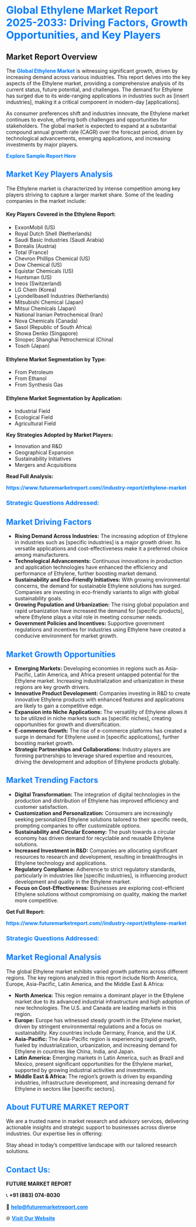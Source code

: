 <h1 style="color: #007BFF;">Global Ethylene Market Report 2025-2033: Driving Factors, Growth Opportunities, and Key Players</h1>

<section id="overview">
<h2>Market Report Overview</h2>
<p>The <a href="https://www.futuremarketreport.com//industry-report/ethylene-market" style="color: #007BFF; text-decoration: none;"><strong>Global Ethylene Market</strong></a> is witnessing significant growth, driven by increasing demand across various industries. This report delves into the key aspects of the Ethylene market, providing a comprehensive analysis of its current status, future potential, and challenges. The demand for Ethylene has surged due to its wide-ranging applications in industries such as [insert industries], making it a critical component in modern-day [applications].</p>
<p>As consumer preferences shift and industries innovate, the Ethylene market continues to evolve, offering both challenges and opportunities for stakeholders. The global market is expected to expand at a substantial compound annual growth rate (CAGR) over the forecast period, driven by technological advancements, emerging applications, and increasing investments by major players.</p>
</section>

<section id="overview">
<p><a href="https://www.futuremarketreport.com//request-sample/reportId=51333" style="color: #007BFF; text-decoration: none;"><strong>Explore Sample Report Here</strong></a></p>
</section>

<section id="key-players">
<h2 style="color: #007BFF;">Market Key Players Analysis</h2>
<p>The Ethylene market is characterized by intense competition among key players striving to capture a larger market share. Some of the leading companies in the market include:</p>
<h4>Key Players Covered in the Ethylene Report:</h4>
<ul><li>ExxonMobil (US)</li><li>Royal Dutch Shell (Netherlands)</li><li>Saudi Basic Industries (Saudi Arabia)</li><li>Borealis (Austria)</li><li>Total (France)</li><li>Chevron Phillips Chemical (US)</li><li>Dow Chemical (US)</li><li>Equistar Chemicals (US)</li><li>Huntsman (US)</li><li>Ineos (Switzerland)</li><li>LG Chem (Korea)</li><li>Lyondellbasell Industries (Netherlands)</li><li>Mitsubishi Chemical (Japan)</li><li>Mitsui Chemicals (Japan)</li><li>National Iranian Petrochemical (Iran)</li><li>Nova Chemicals (Canada)</li><li>Sasol (Republic of South Africa)</li><li>Showa Denko (Singapore)</li><li>Sinopec Shanghai Petrochemical (China)</li><li>Tosoh (Japan)</li></ul>
<h4>Ethylene Market Segmentation by Type:</h4>
<ul><li>From Petroleum</li><li>From Ethanol</li><li>From Synthesis Gas</li></ul>

<h4>Ethylene Market Segmentation by Application:</h4>
<ul><li>Industrial Field</li><li>Ecological Field</li><li>Agricultural Field</li></ul>
<p><strong>Key Strategies Adopted by Market Players:</strong></p>
<ul>
<li>Innovation and R&D</li>
<li>Geographical Expansion</li>
<li>Sustainability Initiatives</li>
<li>Mergers and Acquisitions</li>
</ul>
</section>

<section>
<p><strong>Read Full Analysis: </strong></p><a href="https://www.futuremarketreport.com//industry-report/ethylene-market" style="color: #007BFF; text-decoration: none;"><strong>https://www.futuremarketreport.com//industry-report/ethylene-market</strong></a>
<h3 style="color: #007BFF;">Strategic Questions Addressed:</h3>
</section>

<section id="driving-factors">
<h2 style="color: #007BFF;">Market Driving Factors</h2>
<ul>
<li><strong>Rising Demand Across Industries:</strong> The increasing adoption of Ethylene in industries such as [specific industries] is a major growth driver. Its versatile applications and cost-effectiveness make it a preferred choice among manufacturers.</li>
<li><strong>Technological Advancements:</strong> Continuous innovations in production and application technologies have enhanced the efficiency and performance of Ethylene, further boosting market demand.</li>
<li><strong>Sustainability and Eco-Friendly Initiatives:</strong> With growing environmental concerns, the demand for sustainable Ethylene solutions has surged. Companies are investing in eco-friendly variants to align with global sustainability goals.</li>
<li><strong>Growing Population and Urbanization:</strong> The rising global population and rapid urbanization have increased the demand for [specific products], where Ethylene plays a vital role in meeting consumer needs.</li>
<li><strong>Government Policies and Incentives:</strong> Supportive government regulations and incentives for industries using Ethylene have created a conducive environment for market growth.</li>
</ul>
</section>

<section id="growth-opportunities">
<h2 style="color: #007BFF;">Market Growth Opportunities</h2>
<ul>
<li><strong>Emerging Markets:</strong> Developing economies in regions such as Asia-Pacific, Latin America, and Africa present untapped potential for the Ethylene market. Increasing industrialization and urbanization in these regions are key growth drivers.</li>
<li><strong>Innovative Product Development:</strong> Companies investing in R&D to create innovative Ethylene products with enhanced features and applications are likely to gain a competitive edge.</li>
<li><strong>Expansion into Niche Applications:</strong> The versatility of Ethylene allows it to be utilized in niche markets such as [specific niches], creating opportunities for growth and diversification.</li>
<li><strong>E-commerce Growth:</strong> The rise of e-commerce platforms has created a surge in demand for Ethylene used in [specific applications], further boosting market growth.</li>
<li><strong>Strategic Partnerships and Collaborations:</strong> Industry players are forming partnerships to leverage shared expertise and resources, driving the development and adoption of Ethylene products globally.</li>
</ul>
</section>

<section id="trending-factors">
<h2 style="color: #007BFF;">Market Trending Factors</h2>
<ul>
<li><strong>Digital Transformation:</strong> The integration of digital technologies in the production and distribution of Ethylene has improved efficiency and customer satisfaction.</li>
<li><strong>Customization and Personalization:</strong> Consumers are increasingly seeking personalized Ethylene solutions tailored to their specific needs, prompting companies to offer customizable options.</li>
<li><strong>Sustainability and Circular Economy:</strong> The push towards a circular economy has driven demand for recyclable and reusable Ethylene solutions.</li>
<li><strong>Increased Investment in R&D:</strong> Companies are allocating significant resources to research and development, resulting in breakthroughs in Ethylene technology and applications.</li>
<li><strong>Regulatory Compliance:</strong> Adherence to strict regulatory standards, particularly in industries like [specific industries], is influencing product development and quality in the Ethylene market.</li>
<li><strong>Focus on Cost-Effectiveness:</strong> Businesses are exploring cost-efficient Ethylene solutions without compromising on quality, making the market more competitive.</li>
</ul>
</section>

<section>
<p><strong>Get Full Report: </strong></p><a href="https://www.futuremarketreport.com//industry-report/ethylene-market" style="color: #007BFF; text-decoration: none;"><strong>https://www.futuremarketreport.com//industry-report/ethylene-market</strong></a>
<h3 style="color: #007BFF;">Strategic Questions Addressed:</h3>
</section>


<section id="regional-analysis">
<h2 style="color: #007BFF;">Market Regional Analysis</h2>
<p>The global Ethylene market exhibits varied growth patterns across different regions. The key regions analyzed in this report include North America, Europe, Asia-Pacific, Latin America, and the Middle East & Africa:</p>
<ul>
<li><strong>North America:</strong> This region remains a dominant player in the Ethylene market due to its advanced industrial infrastructure and high adoption of new technologies. The U.S. and Canada are leading markets in this region.</li>
<li><strong>Europe:</strong> Europe has witnessed steady growth in the Ethylene market, driven by stringent environmental regulations and a focus on sustainability. Key countries include Germany, France, and the U.K.</li>
<li><strong>Asia-Pacific:</strong> The Asia-Pacific region is experiencing rapid growth, fueled by industrialization, urbanization, and increasing demand for Ethylene in countries like China, India, and Japan.</li>
<li><strong>Latin America:</strong> Emerging markets in Latin America, such as Brazil and Mexico, present significant opportunities for the Ethylene market, supported by growing industrial activities and investments.</li>
<li><strong>Middle East & Africa:</strong> The region’s growth is driven by expanding industries, infrastructure development, and increasing demand for Ethylene in sectors like [specific sectors].</li>
</ul>
</section>

<footer>
<h2 style="color: #007BFF;">About FUTURE MARKET REPORT</h2>
<p>We are a trusted name in market research and advisory services, delivering actionable insights and strategic support to businesses across diverse industries. Our expertise lies in offering:</p>

<p>Stay ahead in today’s competitive landscape with our tailored research solutions.</p>

<h2 style="color: #007BFF;">Contact Us:</h2>
<p><strong>FUTURE MARKET REPORT</strong></p>
<p>📞 <strong>+91 (883) 074-8030</strong></p>
<p>📧 <strong><a href="mailto:help@futuremarketreport.com" style="color: #007BFF;">help@futuremarketreport.com</a></strong></p>
<p>🌐 <strong><a href="https://www.futuremarketreport.com/" style="color: #007BFF;">Visit Our Website</a></strong></p>
</footer>